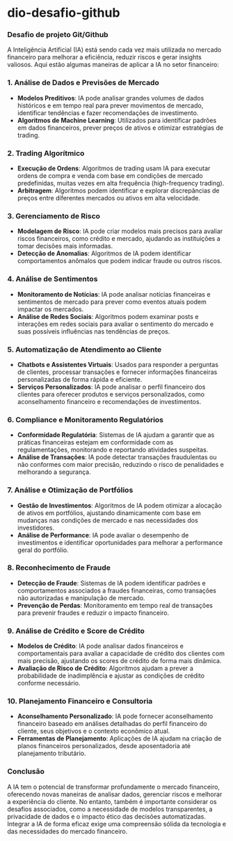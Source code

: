 # dio-desafio-github
### Desafio de projeto Git/Github

A Inteligência Artificial (IA) está sendo cada vez mais utilizada no mercado financeiro para melhorar a eficiência, reduzir riscos e gerar insights valiosos. Aqui estão algumas maneiras de aplicar a IA no setor financeiro:

### 1. **Análise de Dados e Previsões de Mercado**
- **Modelos Preditivos**: IA pode analisar grandes volumes de dados históricos e em tempo real para prever movimentos de mercado, identificar tendências e fazer recomendações de investimento.
- **Algoritmos de Machine Learning**: Utilizados para identificar padrões em dados financeiros, prever preços de ativos e otimizar estratégias de trading.

### 2. **Trading Algorítmico**
- **Execução de Ordens**: Algoritmos de trading usam IA para executar ordens de compra e venda com base em condições de mercado predefinidas, muitas vezes em alta frequência (high-frequency trading).
- **Arbitragem**: Algoritmos podem identificar e explorar discrepâncias de preços entre diferentes mercados ou ativos em alta velocidade.

### 3. **Gerenciamento de Risco**
- **Modelagem de Risco**: IA pode criar modelos mais precisos para avaliar riscos financeiros, como crédito e mercado, ajudando as instituições a tomar decisões mais informadas.
- **Detecção de Anomalias**: Algoritmos de IA podem identificar comportamentos anômalos que podem indicar fraude ou outros riscos.

### 4. **Análise de Sentimentos**
- **Monitoramento de Notícias**: IA pode analisar notícias financeiras e sentimentos de mercado para prever como eventos atuais podem impactar os mercados.
- **Análise de Redes Sociais**: Algoritmos podem examinar posts e interações em redes sociais para avaliar o sentimento do mercado e suas possíveis influências nas tendências de preços.

### 5. **Automatização de Atendimento ao Cliente**
- **Chatbots e Assistentes Virtuais**: Usados para responder a perguntas de clientes, processar transações e fornecer informações financeiras personalizadas de forma rápida e eficiente.
- **Serviços Personalizados**: IA pode analisar o perfil financeiro dos clientes para oferecer produtos e serviços personalizados, como aconselhamento financeiro e recomendações de investimentos.

### 6. **Compliance e Monitoramento Regulatórios**
- **Conformidade Regulatória**: Sistemas de IA ajudam a garantir que as práticas financeiras estejam em conformidade com as regulamentações, monitorando e reportando atividades suspeitas.
- **Análise de Transações**: IA pode detectar transações fraudulentas ou não conformes com maior precisão, reduzindo o risco de penalidades e melhorando a segurança.

### 7. **Análise e Otimização de Portfólios**
- **Gestão de Investimentos**: Algoritmos de IA podem otimizar a alocação de ativos em portfólios, ajustando dinamicamente com base em mudanças nas condições de mercado e nas necessidades dos investidores.
- **Análise de Performance**: IA pode avaliar o desempenho de investimentos e identificar oportunidades para melhorar a performance geral do portfólio.

### 8. **Reconhecimento de Fraude**
- **Detecção de Fraude**: Sistemas de IA podem identificar padrões e comportamentos associados a fraudes financeiras, como transações não autorizadas e manipulação de mercado.
- **Prevenção de Perdas**: Monitoramento em tempo real de transações para prevenir fraudes e reduzir o impacto financeiro.

### 9. **Análise de Crédito e Score de Crédito**
- **Modelos de Crédito**: IA pode analisar dados financeiros e comportamentais para avaliar a capacidade de crédito dos clientes com mais precisão, ajustando os scores de crédito de forma mais dinâmica.
- **Avaliação de Risco de Crédito**: Algoritmos ajudam a prever a probabilidade de inadimplência e ajustar as condições de crédito conforme necessário.

### 10. **Planejamento Financeiro e Consultoria**
- **Aconselhamento Personalizado**: IA pode fornecer aconselhamento financeiro baseado em análises detalhadas do perfil financeiro do cliente, seus objetivos e o contexto econômico atual.
- **Ferramentas de Planejamento**: Aplicações de IA ajudam na criação de planos financeiros personalizados, desde aposentadoria até planejamento tributário.

### Conclusão
A IA tem o potencial de transformar profundamente o mercado financeiro, oferecendo novas maneiras de analisar dados, gerenciar riscos e melhorar a experiência do cliente. No entanto, também é importante considerar os desafios associados, como a necessidade de modelos transparentes, a privacidade de dados e o impacto ético das decisões automatizadas. Integrar a IA de forma eficaz exige uma compreensão sólida da tecnologia e das necessidades do mercado financeiro.
